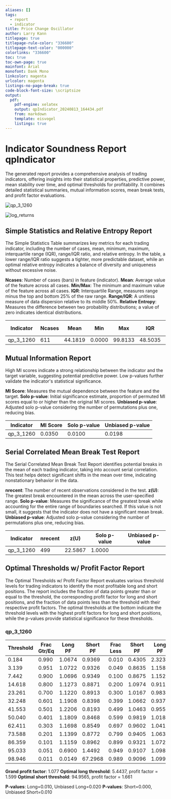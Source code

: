```yaml
---
aliases: []
tags: 
  - report
  - indicator
title: Price Change Oscillator
author: Larry Kann
titlepage: true
titlepage-rule-color: "336600"
titlepage-text-color: "000000"
colorlinks: "336600"
toc: true
toc-own-page: true
mainfont: Arial
monofont: Dank Mono
linkcolor: magenta
urlcolor: magenta
listings-no-page-break: true
code-block-font-size: \scriptsize
output:
  pdf:
    pdf-engine: xelatex
    output: qpIndicator_20240813_164434.pdf
    from: markdown
    template: eisvogel
    listings: true
---
```

# Indicator Soundness Report qpIndicator
The generated report provides a comprehensive analysis of trading indicators, offering insights into their statistical properties, predictive power, mean stability over time, and optimal thresholds for profitability. It combines detailed statistical summaries, mutual information scores, mean break tests, and profit factor evaluations.


![qp_3_1260](C:\Users\kannd\Documents\cyberBrain\IndicatorReports\qpIndicator\images\qp_3_1260.png)

![log_returns](C:\Users\kannd\Documents\cyberBrain\IndicatorReports\qpIndicator\images\log_returns.png)

## Simple Statistics and Relative Entropy Report

The Simple Statistics Table summarizes key metrics for each trading indicator, including the number of cases, mean, minimum, maximum, interquartile range (IQR), range/IQR ratio, and relative entropy. In the table, a lower range/IQR ratio suggests a tighter, more predictable dataset, while an optimal relative entropy indicates a balance of diversity and uniqueness without excessive noise.

**Ncases**: Number of cases (bars) in feature (indicator).
**Mean**: Average value of the feature across all cases.
**Min/Max**: The minimum and maximum value of the feature across all cases.
**IQR**: Interquartile Range, measures range minus the top and bottom 25% of the raw range.
**Range/IQR**: A unitless measure of data dispersion relative to its middle 50%.
**Relative Entropy**: Measures the difference between two probability distributions; a value of zero indicates identical distributions.

| Indicator           | Ncases | Mean           | Min            | Max            | IQR            | rnq/IQR        | Relative Entropy    |
|---------------------|--------|----------------|----------------|----------------|----------------|----------------|---------------------|
| qp_3_1260           | 611    | 44.1819        | 0.0000         | 99.8133        | 48.5035        | 2.0579         | 0.9882              |
## Mutual Information Report

High MI scores indicate a strong relationship between the indicator and the target variable, suggesting potential predictive power. Low p-values further validate the indicator's statistical significance.

**MI Score**: Measures the mutual dependence between the feature and the target.
**Solo p-value**: Initial significance estimate, proportion of permuted MI scores equal to or higher than the original MI scores.
**Unbiased p-value**: Adjusted solo p-value considering the number of permutations plus one, reducing bias.

| Indicator           | MI Score            | Solo p-value        | Unbiased p-value    |
|---------------------|---------------------|---------------------|---------------------|
| qp_3_1260           | 0.0350              | 0.0100              | 0.0198              |

## Serial Correlated Mean Break Test Report

The Serial Correlated Mean Break Test Report identifies potential breaks in the mean of each trading indicator, taking into account serial correlation. This test helps detect significant shifts in the mean over time, indicating nonstationary behavior in the data.

**nrecent**: The number of recent observations considered in the test.
**z(U)**: The greatest break encountered in the mean across the user-specified range.
**Solo p-value**: Measures the significance of the greatest break while accounting for the entire range of boundaries searched. If this value is not small, it suggests that the indicator does not have a significant mean break.
**Unbiased p-value**: Adjusted solo p-value considering the number of permutations plus one, reducing bias.

| Indicator           | nrecent   | z(U)      | Solo p-value   | Unbiased p-value    |
|---------------------|-----------|-----------|----------------|---------------------|
| qp_3_1260           | 499       | 22.5867   | 1.0000         |                     |

## Optimal Thresholds w/ Profit Factor Report

The Optimal Thresholds w/ Profit Factor Report evaluates various threshold levels for trading indicators to identify the most profitable long and short positions. The report includes the fraction of data points greater than or equal to the threshold, the corresponding profit factor for long and short positions, and the fraction of data points less than the threshold with their respective profit factors. The optimal thresholds at the bottom indicate the threshold levels with the highest profit factors for long and short positions, while the p-values provide statistical significance for these thresholds.

### qp_3_1260

| Threshold | Frac Gtr/Eq | Long PF | Short PF | Frac Less | Short PF | Long PF |
| --------- | ----------- | ------- | -------- | --------- | -------- | ------- |
| 0.184     | 0.990       | 1.0674  | 0.9369   | 0.010     | 0.4305   | 2.3230  |
| 3.139     | 0.951       | 1.0722  | 0.9326   | 0.049     | 0.8635   | 1.1581  |
| 7.442     | 0.900       | 1.0696  | 0.9349   | 0.100     | 0.8675   | 1.1527  |
| 14.618    | 0.800       | 1.1273  | 0.8871   | 0.200     | 1.0974   | 0.9113  |
| 23.261    | 0.700       | 1.1220  | 0.8913   | 0.300     | 1.0167   | 0.9835  |
| 32.248    | 0.601       | 1.1908  | 0.8398   | 0.399     | 1.0662   | 0.9379  |
| 41.553    | 0.501       | 1.2206  | 0.8193   | 0.499     | 1.0463   | 0.9557  |
| 50.040    | 0.401       | 1.1809  | 0.8468   | 0.599     | 0.9819   | 1.0184  |
| 62.411    | 0.303       | 1.1698  | 0.8549   | 0.697     | 0.9602   | 1.0414  |
| 73.588    | 0.201       | 1.1399  | 0.8772   | 0.799     | 0.9405   | 1.0633  |
| 86.359    | 0.101       | 1.1159  | 0.8962   | 0.899     | 0.9321   | 1.0729  |
| 95.033    | 0.051       | 0.6900  | 1.4492   | 0.949     | 0.9107   | 1.0980  |
| 98.946    | 0.011       | 0.0149  | 67.2968  | 0.989     | 0.9096   | 1.0994  |

**Grand profit factor**: 1.077
**Optimal long threshold**: 5.4437, profit factor = 1.599
**Optimal short threshold**: 94.9565, profit factor = 1.661

**P-values**: Long=0.010, Unbiased Long=0.020
**P-values**: Short=0.000, Unbiased Short=0.010
